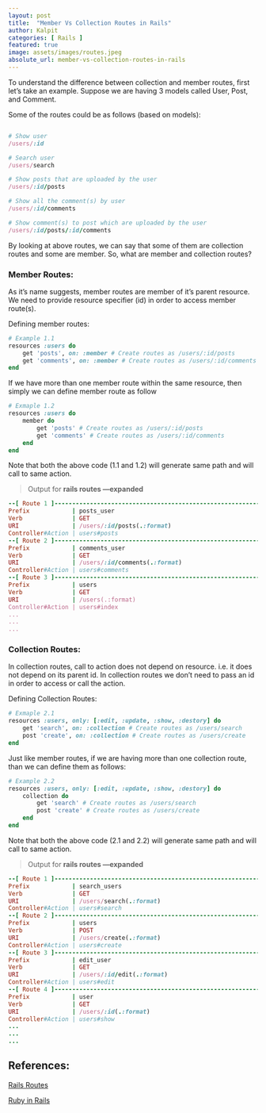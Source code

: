 ```yaml
---
layout: post
title:  "Member Vs Collection Routes in Rails"
author: Kalpit
categories: [ Rails ]
featured: true
image: assets/images/routes.jpeg
absolute_url: member-vs-collection-routes-in-rails
---
```

To understand the difference between collection and member routes, first let’s take an example. Suppose we are having 3 models called User, Post, and Comment.

Some of the routes could be as follows (based on models):

```ruby

# Show user
/users/:id

# Search user
/users/search

# Show posts that are uploaded by the user
/users/:id/posts

# Show all the comment(s) by user
/users/:id/comments

# Show comment(s) to post which are uploaded by the user
/users/:id/posts/:id/comments
```

By looking at above routes, we can say that some of them are collection routes and some are member. So, what are member and collection routes?

### Member Routes:

As it’s name suggests, member routes are member of it’s parent resource. We need to provide resource specifier (id) in order to access member route(s).

Defining member routes:

```ruby
# Example 1.1
resources :users do
	get 'posts', on: :member # Create routes as /users/:id/posts
	get 'comments', on: :member # Create routes as /users/:id/comments
end
```

If we have more than one member route within the same resource, then simply we can define member route as follow

```ruby
# Exmaple 1.2
resources :users do
	member do
		get 'posts' # Create routes as /users/:id/posts
		get 'comments' # Create routes as /users/:id/comments
	end
end
```

Note that both the above code (1.1 and 1.2) will generate same path and will call to same action.

> Output for **rails routes —expanded**

```ruby
--[ Route 1 ]---------------------------------------------------------------------
Prefix            | posts_user
Verb              | GET
URI               | /users/:id/posts(.:format)
Controller#Action | users#posts
--[ Route 2 ]---------------------------------------------------------------------
Prefix            | comments_user
Verb              | GET
URI               | /users/:id/comments(.:format)
Controller#Action | users#comments
--[ Route 3 ]---------------------------------------------------------------------
Prefix            | users
Verb              | GET
URI               | /users(.:format)
Controller#Action | users#index
...
...
...
```

### Collection Routes:

In collection routes, call to action does not depend on resource. i.e. it does not depend on its parent id. In collection routes we don’t need to pass an id in order to access or call the action.

Defining Collection Routes:

```ruby
# Exmaple 2.1
resources :users, only: [:edit, :update, :show, :destory] do
	get 'search', on: :collection # Create routes as /users/search
	post 'create', on: :collection # Create routes as /users/create
end
```

Just like member routes, if we are having more than one collection route, than we can define them as follows:

```ruby
# Example 2.2
resources :users, only: [:edit, :update, :show, :destory] do
	collection do
		get 'search' # Create routes as /users/search
		post 'create' # Create routes as /users/create
	end
end
```

Note that both the above code (2.1 and 2.2) will generate same path and will call to same action.

> Output for **rails routes —expanded**

```ruby
--[ Route 1 ]---------------------------------------------------------------------
Prefix            | search_users
Verb              | GET
URI               | /users/search(.:format)
Controller#Action | users#search
--[ Route 2 ]---------------------------------------------------------------------
Prefix            | users
Verb              | POST
URI               | /users/create(.:format)
Controller#Action | users#create
--[ Route 3 ]---------------------------------------------------------------------
Prefix            | edit_user
Verb              | GET
URI               | /users/:id/edit(.:format)
Controller#Action | users#edit
--[ Route 4 ]---------------------------------------------------------------------
Prefix            | user
Verb              | GET
URI               | /users/:id(.:format)
Controller#Action | users#show
...
...
...
```

## References:

[Rails Routes](https://guides.rubyonrails.org/routing.html)

[Ruby in Rails](https://www.rubyinrails.com/2019/07/11/rails-routes-member-vs-collection/)
